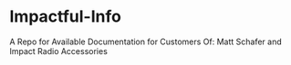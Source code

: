 # Impactful-Info

A Repo for Available Documentation for Customers Of:
Matt Schafer and Impact Radio Accessories
